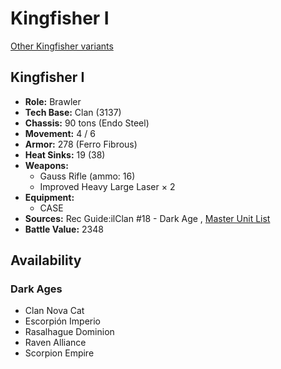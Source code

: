 # Kingfisher I 

[Other Kingfisher variants](../kingfisher.md) 

## Kingfisher I 

- **Role:** Brawler 
- **Tech Base:** Clan (3137) 
- **Chassis:** 90 tons (Endo Steel) 
- **Movement:** 4 / 6 
- **Armor:** 278 (Ferro Fibrous) 
- **Heat Sinks:** 19 (38) 
- **Weapons:** 
  - Gauss Rifle (ammo: 16) 
  - Improved Heavy Large Laser × 2 
- **Equipment:** 
  - CASE 
- **Sources:** Rec Guide:ilClan #18 - Dark Age , [Master Unit List](http://masterunitlist.info/Unit/Details/8262/kingfisher-i) 
- **Battle Value:** 2348 

## Availability 

### Dark Ages 

- Clan Nova Cat 
- Escorpión Imperio 
- Rasalhague Dominion 
- Raven Alliance 
- Scorpion Empire 

